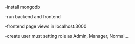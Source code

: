 
-install mongodb

-run backend and frontend

-frontend page views in localhost:3000

-create user
    must setting role as Admin, Manager, Normal....